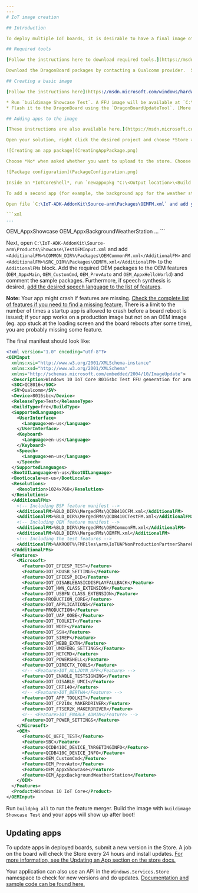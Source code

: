 ```yaml
---
---
# IoT image creation

## Introduction

To deploy multiple IoT boards, it is desirable to have a final image of the operating system and all apps and configurations. The device can be ready for deployment after flashing the image, without requiring the installation of apps and settings separately, speeding up the deployment. We will be targeting the Qualcomm DragonBoard in this tutorial.

## Required tools

[Follow the instructions here to download required tools.](https://msdn.microsoft.com/windows/hardware/commercialize/manufacture/iot/set-up-your-pc-to-customize-iot-core) After downloading the ISO with packages and manifests, install the ARM package (*Windows_10_IoT_Core_ARM_Packages.msi*).

Download the DragonBoard packages by contacting a Qualcomm provider.  Save them to `C:\Program Files (x86)\Windows Kits\10\MSPackages\Retail\ARM\fre`.

## Creating a basic image

[Follow the instructions here](https://msdn.microsoft.com/windows/hardware/commercialize/manufacture/iot/create-a-basic-image) up to *Create a test project*. The name *Showcase* will be assumed for the rest of the tutorial; if your project has a different name, replace it accordingly. The default ARM setup targets a Raspberry Pi; to target a DragonBoard, use `newproduct Showcase QCDB410C`. Now, to create and run a basic test image:

* Run `buildimage Showcase Test`. A FFU image will be available at `C:\IoT-ADK-AddonKit\Build\arm\Showcase\Test`.
* Flash it to the DragonBoard using the `DragonBoardUpdateTool`. [More instructions are available here](https://developer.microsoft.com/en-us/windows/iot/docs/getstarted/dragonboard/getstartedstep2).

## Adding apps to the image

[These instructions are also available here.](https://msdn.microsoft.com/en-us/windows/hardware/commercialize/manufacture/iot/deploy-your-app-with-a-standard-board)

Open your solution, right click the desired project and choose *Store > Create App Packages...*.

![Creating an app package](CreatingAppPackage.png)

Choose *No* when asked whether you want to upload to the store. Choose an *Output location* without spaces, *Never* at *Generate app bundle* and keep the *ARM* architecture in *Debug* or *Release* mode.

![Package configuration](PackageConfiguration.png)

Inside an *IoTCoreShell*, run `newappxpkg "C:\<Output location>\<Build folder>\<appx file>" fga Appx.Showcase` (e.g. `newappxpkg C:\Users\username\Showcase\AppPackages\Showcase_1.1.1.0_ARM_Test\Showcase_1.1.1.0_ARM.appx Appx.Showcase`). This will create the folder `C:\IoT-ADK-AddonKit\Source-arm\Packages\Appx.Showcase` with files to build your package. The `fga` parameter sets it as the default foreground app (the one shown whenever you boot the board). Run `buildpkg Appx.Showcase` to build it.

To add a second app (for example, the background app for the weather station), use `newappxpkg <Path to BackgroundWeatherStation appx> bgt Appx.BackgroundWeatherStation`. The `bgt` parameter sets it as a startup background task. Build with `buildpkg Appx.BackgroundWeatherStation`.

Open file `C:\IoT-ADK-AddonKit\Source-arm\Packages\OEMFM.xml` and add your package file to the OEM features:

```xml
...
```

<PackageFile Path="%PKGBLD_DIR%" Name="%OEM_NAME%.Appx.Showcase.cab">
  <FeatureIDs>
    <FeatureID>OEM_AppxShowcase</FeatureID>
  </FeatureIDs>
</PackageFile>
<PackageFile Path="%PKGBLD_DIR%" Name="%OEM_NAME%.Appx.BackgroundWeatherStation.cab">
  <FeatureIDs>
    <FeatureID>OEM_AppxBackgroundWeatherStation</FeatureID>
  </FeatureIDs>
</PackageFile>
...
```

Next, open `C:\IoT-ADK-AddonKit\Source-arm\Products\Showcase\TestOEMInput.xml` and add `<AdditionalFM>%COMMON_DIR%\Packages\OEMCommonFM.xml</AdditionalFM>` and `<AdditionalFM>%SRC_DIR%\Packages\OEMFM.xml</AdditionalFM>` to the `AdditionalFMs` block. Add the required OEM packages to the OEM features (`OEM_AppxMain`, `OEM_CustomCmd`, `OEM_ProvAuto` and `OEM_AppxHelloWorld`) and comment the sample packages. Furthermore, if speech synthesis is desired, [add the desired speech language to the list of features](https://msdn.microsoft.com/en-us/windows/hardware/commercialize/manufacture/iot/iot-core-feature-list#Speech_data).

**Note:** Your app might crash if features are missing. [Check the complete list of features if you need to find a missing feature.](https://msdn.microsoft.com/en-us/windows/hardware/commercialize/manufacture/iot/iot-core-feature-list) There is a limit to the number of times a startup app is allowed to crash before a board reboot is issued; if your app works on a production image but not on an OEM image (eg. app stuck at the loading screen and the board reboots after some time), you are probably missing some feature.

The final manifest should look like:

```xml
<?xml version="1.0" encoding="utf-8"?>
<OEMInput
  xmlns:xsi="http://www.w3.org/2001/XMLSchema-instance"
  xmlns:xsd="http://www.w3.org/2001/XMLSchema"
  xmlns="http://schemas.microsoft.com/embedded/2004/10/ImageUpdate">
  <Description>Windows 10 IoT Core 8016sbc Test FFU generation for arm.fre with build number 20150812-1709 by wesign</Description>
  <SOC>QC8016</SOC>
  <SV>Qualcomm</SV>
  <Device>8016sbc</Device>
  <ReleaseType>Test</ReleaseType>
  <BuildType>fre</BuildType>
  <SupportedLanguages>
    <UserInterface>
      <Language>en-us</Language>
    </UserInterface>
    <Keyboard>
      <Language>en-us</Language>
    </Keyboard>
    <Speech>
      <Language>en-us</Language>
    </Speech>
  </SupportedLanguages>
  <BootUILanguage>en-us</BootUILanguage>
  <BootLocale>en-us</BootLocale>
  <Resolutions>
    <Resolution>1024x768</Resolution>
  </Resolutions>
  <AdditionalFMs>
    <!-- Including BSP feature manifest -->
    <AdditionalFM>%BLD_DIR%\MergedFMs\QCDB410CFM.xml</AdditionalFM>
    <AdditionalFM>%BLD_DIR%\MergedFMs\QCDB410CTestFM.xml</AdditionalFM>
    <!-- Including OEM feature manifest -->
    <AdditionalFM>%BLD_DIR%\MergedFMs\OEMCommonFM.xml</AdditionalFM>
    <AdditionalFM>%BLD_DIR%\MergedFMs\OEMFM.xml</AdditionalFM>
    <!-- Including the test features -->
    <AdditionalFM>%AKROOT%\FMFiles\arm\IoTUAPNonProductionPartnerShareFM.xml</AdditionalFM>
  </AdditionalFMs>
  <Features>
    <Microsoft>
      <Feature>IOT_EFIESP_TEST</Feature>
      <Feature>IOT_KDUSB_SETTINGS</Feature>
      <Feature>IOT_EFIESP_BCD</Feature>
      <Feature>IOT_DISABLEBASICDISPLAYFALLBACK</Feature>
      <Feature>IOT_HWN_CLASS_EXTENSION</Feature>
      <Feature>IOT_USBFN_CLASS_EXTENSION</Feature>
      <Feature>PRODUCTION_CORE</Feature>
      <Feature>IOT_APPLICATIONS</Feature>
      <Feature>PRODUCTION</Feature>
      <Feature>IOT_UAP_OOBE</Feature>
      <Feature>IOT_TOOLKIT</Feature>
      <Feature>IOT_WDTF</Feature>
      <Feature>IOT_SSH</Feature>
      <Feature>IOT_SIREP</Feature>
      <Feature>IOT_WEBB_EXTN</Feature>
      <Feature>IOT_UMDFDBG_SETTINGS</Feature>
      <Feature>IOT_NETCMD</Feature>
      <Feature>IOT_POWERSHELL</Feature>
      <Feature>IOT_DIRECTX_TOOLS</Feature>
      <!-- <Feature>IOT_ALLJOYN_APP</Feature> -->
      <Feature>IOT_ENABLE_TESTSIGNING</Feature>
      <Feature>IOT_DISABLE_UMCI</Feature>
      <Feature>IOT_CRT140</Feature>
      <!-- <Feature>IOT_BERTHA</Feature> -->
      <Feature>IOT_APP_TOOLKIT</Feature>
      <Feature>IOT_CP210x_MAKERDRIVER</Feature>
      <Feature>IOT_FTSER2K_MAKERDRIVER</Feature>
      <!-- <Feature>IOT_ENABLE_ADMIN</Feature> -->
      <Feature>IOT_POWER_SETTINGS</Feature>
    </Microsoft>
    <OEM>
      <Feature>QC_UEFI_TEST</Feature>
      <Feature>SBC</Feature>
      <Feature>QCDB410C_DEVICE_TARGETINGINFO</Feature>
      <Feature>QCDB410C_DEVICE_INFO</Feature>
      <Feature>OEM_CustomCmd</Feature>
      <Feature>OEM_ProvAuto</Feature>
      <Feature>OEM_AppxShowcase</Feature>
      <Feature>OEM_AppxBackgroundWeatherStation</Feature>
    </OEM>
  </Features>
  <Product>Windows 10 IoT Core</Product>
</OEMInput>
```

Run `buildpkg all` to run the feature merger. Build the image with `buildimage Showcase Test` and your apps will show up after boot!

## Updating apps

To update apps in deployed boards, submit a new version in the Store. A job on the board will check the Store every 24 hours and install updates. [For more information, see the Updating an App section on the store docs.](https://developer.microsoft.com/en-us/windows/iot/docs/store)

Your application can also use an API in the `Windows.Services.Store` namespace to check for new versions and do updates. [Documentation and sample code can be found here.](https://docs.microsoft.com/en-us/windows/uwp/packaging/self-install-package-updates)
